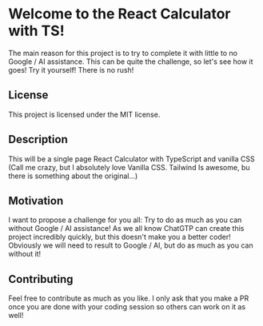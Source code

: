 # Welcome to the React Calculator with TS!

The main reason for this project is to try to complete it with little to no Google / AI assistance. This can be quite the challenge, so let's see how it goes! Try it yourself! There is no rush!

## License
This project is licensed under the MIT license.

## Description
This will be a single page React Calculator with TypeScript and vanilla CSS (Call me crazy, but I absolutely love Vanilla CSS. Tailwind Is awesome, bu there is something about the original...)

## Motivation
I want to propose a challenge for you all: Try to do as much as you can without Google / AI assistance! As we all know ChatGTP can create this project incredibly quickly, but this doesn't make you a better coder! Obviously we will need to result to Google / AI, but do as much as you can without it!

## Contributing
Feel free to contribute as much as you like. I only ask that you make a PR once you are done with your coding session so others can work on it as well!